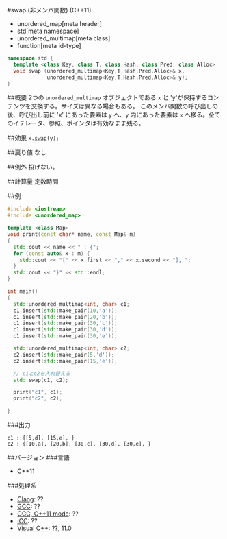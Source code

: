 #swap (非メンバ関数) (C++11)
* unordered_map[meta header]
* std[meta namespace]
* unordered_multimap[meta class]
* function[meta id-type]

```cpp
namespace std {
  template <class Key, class T, class Hash, class Pred, class Alloc>
  void swap (unordered_multimap<Key,T,Hash,Pred,Alloc>& x,
             unordered_multimap<Key,T,Hash,Pred,Alloc>& y);
}
```

##概要
2つの `unordered_multimap` オブジェクトである `x` と 'y'が保持するコンテンツを交換する。サイズは異なる場合もある。 
このメンバ関数の呼び出しの後、呼び出し前に 'x' にあった要素は `y` へ、`y` 内にあった要素は `x` へ移る。全てのイテレータ、参照、ポインタは有効なまま残る。 


##効果
`x.`[`swap`](swap.md)`(y);`


##戻り値
なし

##例外
投げない。


##計算量
定数時間


##例
```cpp
#include <iostream>
#include <unordered_map>

template <class Map>
void print(const char* name, const Map& m)
{
  std::cout << name << " : {";
  for (const auto& x : m) {
    std::cout << "[" << x.first << "," << x.second << "], ";
  }
  std::cout << "}" << std::endl;
}

int main()
{
  std::unordered_multimap<int, char> c1;
  c1.insert(std::make_pair(10,'a'));
  c1.insert(std::make_pair(20,'b'));
  c1.insert(std::make_pair(30,'c'));
  c1.insert(std::make_pair(30,'d'));
  c1.insert(std::make_pair(30,'e'));

  std::unordered_multimap<int, char> c2;
  c2.insert(std::make_pair(5,'d'));
  c2.insert(std::make_pair(15,'e'));

  // c1とc2を入れ替える
  std::swap(c1, c2);

  print("c1", c1);
  print("c2", c2);

}
```

###出力
```
c1 : {[5,d], [15,e], }
c2 : {[10,a], [20,b], [30,c], [30,d], [30,e], }
```

##バージョン
###言語
- C++11

###処理系
- [Clang](/implementation.md#clang): ??
- [GCC](/implementation.md#gcc): ??
- [GCC, C++11 mode](/implementation.md#gcc): ??
- [ICC](/implementation.md#icc): ??
- [Visual C++](/implementation.md#visual_cpp): ??, 11.0


